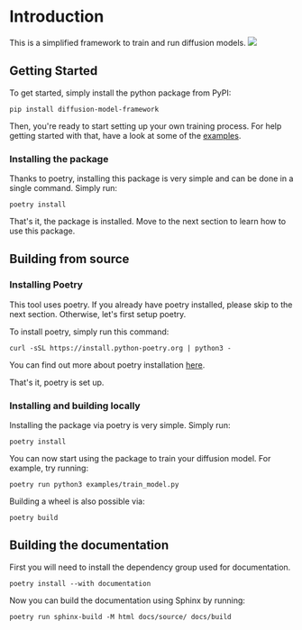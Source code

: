 # Introduction

This is a simplified framework to train and run diffusion models.
![](https://github.com/sachahu1/Diffusion-Model-Framework/blob/main/assets/sampling-small.gif?raw=true)

## Getting Started
To get started, simply install the python package from PyPI:
```shell
pip install diffusion-model-framework
```
Then, you're ready to start setting up your own training process. For help 
getting started with that, have a look at some of the [examples](Examples).



### Installing the package
Thanks to poetry, installing this package is very simple and can be done in a single command. Simply run:
```shell
poetry install
```
That's it, the package is installed. Move to the next section to learn how to use this package.

## Building from source
### Installing Poetry
This tool uses poetry. If you already have poetry installed,
please skip to the next section. Otherwise, let's first setup poetry.

To install poetry, simply run this command:
```shell
curl -sSL https://install.python-poetry.org | python3 -
```
You can find out more about poetry installation [here](https://python-poetry.org/docs/master/#installation).

That's it, poetry is set up.
### Installing and building locally
Installing the package via poetry is very simple. Simply run:
```shell
poetry install
```
You can now start using the package to train your diffusion model. For example, try running:
```shell
poetry run python3 examples/train_model.py
```

Building a wheel is also possible via:
```shell
poetry build
```

## Building the documentation
First you will need to install the dependency group used for documentation.
```shell
poetry install --with documentation
```
Now you can build the documentation using Sphinx by running:
```shell
poetry run sphinx-build -M html docs/source/ docs/build
```
